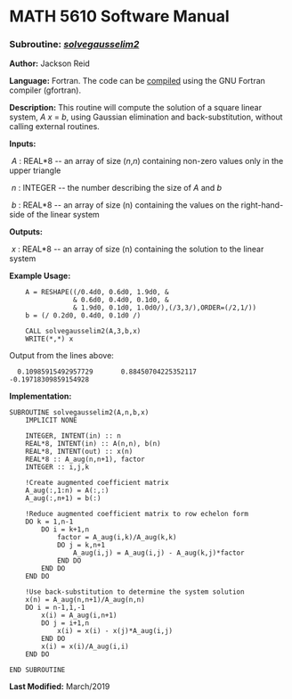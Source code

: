 # MATH 5610 Software Manual

### Subroutine: [_solvegausselim2_](../solvegausselim2.f90)

**Author:** Jackson Reid

**Language:** Fortran. The code can be [compiled](compilation.md) using the GNU Fortran compiler (gfortran).

**Description:** This routine will compute the solution of a square linear system, _A_ _x_ = _b_, using Gaussian elimination and back-substitution, without calling external routines.

**Inputs:** 

​        _A_ : REAL*8 -- an array of size (_n_,_n_) containing non-zero values only in the upper triangle

​	_n_ : INTEGER -- the number describing the size of _A_ and _b_

​        _b_ : REAL*8 -- an array of size (n) containing the values on the right-hand-side of the linear system

**Outputs:** 

​        _x_ : REAL*8 -- an array of size (n) containing the solution to the linear system

**Example Usage:** 

```
    A = RESHAPE((/0.4d0, 0.6d0, 1.9d0, &
                & 0.6d0, 0.4d0, 0.1d0, &
                & 1.9d0, 0.1d0, 1.0d0/),(/3,3/),ORDER=(/2,1/))
    b = (/ 0.2d0, 0.4d0, 0.1d0 /)

    CALL solvegausselim2(A,3,b,x)
    WRITE(*,*) x
```
Output from the lines above:
```
  0.10985915492957729       0.88450704225352117      -0.19718309859154928 
```
**Implementation:**

```
SUBROUTINE solvegausselim2(A,n,b,x)
    IMPLICIT NONE

    INTEGER, INTENT(in) :: n
    REAL*8, INTENT(in) :: A(n,n), b(n)
    REAL*8, INTENT(out) :: x(n)
    REAL*8 :: A_aug(n,n+1), factor
    INTEGER :: i,j,k

    !Create augmented coefficient matrix
    A_aug(:,1:n) = A(:,:)
    A_aug(:,n+1) = b(:)

    !Reduce augmented coefficient matrix to row echelon form
    DO k = 1,n-1
        DO i = k+1,n
            factor = A_aug(i,k)/A_aug(k,k)
            DO j = k,n+1
                A_aug(i,j) = A_aug(i,j) - A_aug(k,j)*factor
            END DO
        END DO
    END DO

    !Use back-substitution to determine the system solution
    x(n) = A_aug(n,n+1)/A_aug(n,n)
    DO i = n-1,1,-1
        x(i) = A_aug(i,n+1)
        DO j = i+1,n
            x(i) = x(i) - x(j)*A_aug(i,j)
        END DO
        x(i) = x(i)/A_aug(i,i)
    END DO

END SUBROUTINE
```



**Last Modified:** March/2019

